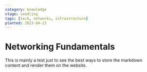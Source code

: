 ```yaml
---
category: knowledge
stage: seedling
tags: [tech, networks, infrastructure]
planted: 2023-04-23
---
```


# Networking Fundamentals

This is mainly a test just to see the best ways to store the markdown content and render them on the website.
